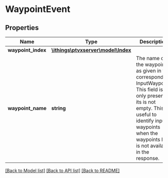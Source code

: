 # WaypointEvent

## Properties
Name | Type | Description | Notes
------------ | ------------- | ------------- | -------------
**waypoint_index** | [**\ithings\ptvxserver\model\Index**](Index.md) |  | [optional] 
**waypoint_name** | **string** | The name of the waypoint as given in the corresponding InputWaypoint. This field is only present if its is not empty. This is useful to identify input waypoints when the waypoints list is not available in the response. | [optional] 

[[Back to Model list]](../../README.md#documentation-for-models) [[Back to API list]](../../README.md#documentation-for-api-endpoints) [[Back to README]](../../README.md)

